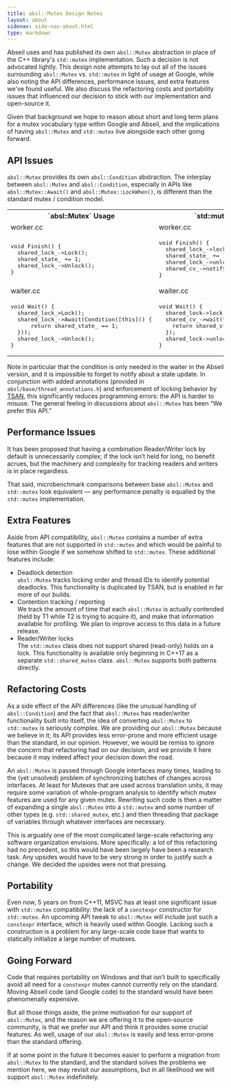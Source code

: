 ```yaml
---
title: absl::Mutex Design Notes
layout: about
sidenav: side-nav-about.html
type: markdown
---
```


Abseil uses and has published its own `absl::Mutex` abstraction in place of the
C++ library's `std::mutex` implementation. Such a decision is not advocated
lightly. This design note attempts to lay out all of the issues surrounding
`absl::Mutex` vs. `std::mutex` in light of usage at Google, while also noting
the API differences, performance issues, and extra features we've found useful.
We also discuss the refactoring costs and portability issues that influenced our
decision to stick with our implementation and open-source it.

Given that background we hope to reason about short and long term plans for a
mutex vocabulary type within Google and Abseil, and the implications of having
`absl::Mutex` and `std::mutex` live alongside each other going forward.

## API Issues

`absl::Mutex` provides its own `absl::Condition` abstraction. The interplay
between `absl::Mutex` and `absl::Condition`, especially in APIs like
`absl::Mutex::Await()` and `absl::Mutex::LockWhen()`, is different than the
standard mutex / condition model.

<table>
  <tr>
    <th>`absl::Mutex` Usage</th>
    <th>`std::mutex` Usage</th>
  </tr>
  <tr>
    <td>worker.cc</td>
    <td>worker.cc</td>
  </tr>
  <tr>
    <td>
<pre>
void Finish() {
  shared_lock_->Lock();
  shared_state_ += 1;
  shared_lock_->Unlock();
}
</pre>
    </td>
    <td>
<pre>
void Finish() {
  shared_lock_->lock();
  shared_state_ += 1;
  shared_lock_->unlock();
  shared_cv_->notify_one();
}
</pre>
    </td>
  </tr>
    <tr>
    <td>waiter.cc</td>
    <td>waiter.cc</td>
  </tr>
  <tr>
    <td>
<pre>
void Wait() {
  shared_lock_>Lock();
  shared_lock_->Await(Condition([this]() {
      return shared_state_ == 1;
  }));
  shared_lock_->Unlock();
}
</pre
    </td>
    <td>
<pre>
void Wait() {
  shared_lock->lock();
  shared_cv_->wait(*shared_lock_, []() {
    return shared_state_ == 1;
  });
  shared_lock->unlock();
}
</pre>
</td>
</table>

Note in particular that the condition is only needed in the waiter in the
Abseil version, and it is impossible to forget to notify about a state update.
In conjunction with added annotations (provided in
`absl/base/thread_annotations.h`) and enforcement of locking behavior by
[TSAN](https://clang.llvm.org/docs/ThreadSanitizer.html), this significantly
reduces programming errors: the API is harder to misuse. The general feeling in
discussions about `absl::Mutex` has been “We prefer this API.”

## Performance Issues

It has been proposed that having a combination Reader/Writer lock by default is
unnecessarily complex; if the lock isn’t held for long, no benefit acrues, but
the machinery and complexity for tracking readers and writers is in place
regardless.

That said, microbenchmark comparisons between base `absl::Mutex` and
`std::mutex` look equivalent &mdash; any performance penalty is equalled by the
`std::mutex` implementation.

## Extra Features

Aside from API compatibility, `absl::Mutex` contains a number of extra features
that are not supported in `std::mutex` and which would be painful to lose within
Google if we somehow shifted to `std::mutex`. These additional features include:

* Deadlock detection<br/>
  `absl::Mutex` tracks locking order and thread IDs to identify potential
  deadlocks. This functionality is duplicated by TSAN, but is enabled in far
  more of our builds.
* Contention tracking / reporting<br/>
  We track the amount of time that each `absl::Mutex` is actually contended
  (held by T1 while T2 is trying to acquire it), and make that information
  available for profiling.  We plan to improve access to this data in a future
  release.
* Reader/Writer locks<br/>
  The `std::mutex` class does not support shared (read-only) holds on a lock.
  This functionality is available only beginning in C++17 as a separate
  `std::shared_mutex` class.  `absl::Mutex` supports both patterns directly.

## Refactoring Costs

As a side effect of the API differences (like the unusual handling of
`absl::Condition`) and the fact that `absl::Mutex` has reader/writer
functionality built into itself, the idea of converting `absl::Mutex` to
`std::mutex` is seriously complex. We are providing our `absl::Mutex` because
we believe in it; its API provides less error-prone and more efficient usage
than the standard, in our opinion. However, we would be remiss to ignore the
concern that refactoring had on our decision, and we provide it here because it
may indeed affect your decision down the road.

An `absl::Mutex` is passed through Google interfaces many times, leading to the
(yet unsolved) problem of synchronizing batches of changes across interfaces. At
least for Mutexes that are used across translation units, it may require some
variation of whole-program analysis to identify which mutex features are used
for any given mutex. Rewriting such code is then a matter of expanding a single
`absl::Mutex` into a `std::mutex` and some number of other types (e.g.
`std::shared_mutex`, etc.) and then threading that package of variables through
whatever interfaces are necessary.

This is arguably one of the most complicated large-scale refactoring any
software organization envisions. More specifically: a lot of this refactoring
had no precedent, so this would have been largely have been a research task. Any
upsides would have to be very strong in order to justify such a change. We
decided the upsides were not that pressing.

## Portability

Even now, 5 years on from C++11, MSVC has at least one significant issue with
`std::mutex` compatibility: the lack of a `constexpr` constructor for
`std::mutex`. An upcoming API tweak to `absl::Mutex` will include just such a
`constexpr` interface, which is heavily used within Google. Lacking such a
construction is a problem for any large-scale code base that wants to statically
initialize a large number of mutexes.

## Going Forward

Code that requires portability on Windows and that isn’t built to specifically
avoid all need for a `constexpr` mutex cannot currently rely on the standard.
Moving Abseil code (and Google code) to the standard would have been
phenomenally expensive.

But all those things aside, the prime motivation for our support of
`absl::Mutex`, and the reason we are offering it to the open-source community,
is that we prefer our API and think it provides some crucial features. As well,
usage of our `absl::Mutex` is easily and less error-prone than the standard
offering.

If at some point in the future it becomes easier to perform a migration from
`absl::Mutex` to the standard, and the standard solves the problems we mention
here, we may revisit our assumptions, but in all likelihood we will support
`absl::Mutex` indefinitely.